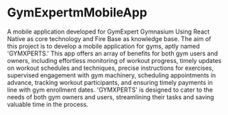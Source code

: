 # GymExpertmMobileApp
A mobile application developed for GymExpert Gymnasium Using React Native as core technology and Fire Base as knowledge base.
The aim of this project is to develop a mobile application for gyms, aptly named 'GYMXPERTS.' This app offers an array of benefits for both gym users and owners, including effortless monitoring of workout progress, timely updates on workout schedules and techniques, precise instructions for exercises, supervised engagement with gym machinery, scheduling appointments in advance, tracking workout participants, and ensuring timely payments in line with gym enrollment dates. 'GYMXPERTS' is designed to cater to the needs of both gym owners and users, streamlining their tasks and saving valuable time in the process.


